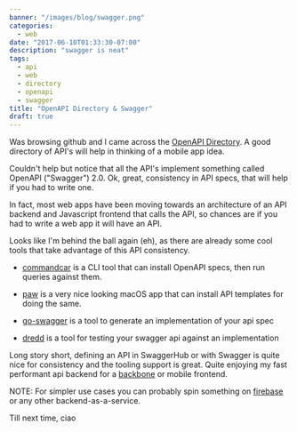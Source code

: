 ```yaml
---
banner: "/images/blog/swagger.png"
categories:
  - web
date: "2017-06-10T01:33:30-07:00"
description: "swagger is neat"
tags:
  - api
  - web
  - directory
  - openapi
  - swagger
title: "OpenAPI Directory & Swagger"
draft: true
---
```


Was browsing github and I came across the [OpenAPI Directory](https://apis.guru/openapi-directory/).  A good directory of API's will help in thinking of a mobile app idea.


Couldn't help but notice that all the API's implement something called OpenAPI (&quot;Swagger&quot;) 2.0.  Ok, great, consistency in API specs, that will help if you had to write one.  


In fact, most web apps have been moving towards an architecture of an API backend and Javascript frontend that calls the API, so chances are if you had to write a web app it will have an API.


Looks like I'm behind the ball again (eh), as there are already some cool tools that take advantage of this API consistency.

- [commandcar](https://github.com/tikalk/commandcar#installing-from-api-models) is a CLI tool that can install OpenAPI specs, then run queries against them.

- [paw](https://paw.cloud) is a very nice looking macOS app that can install API templates for doing the same.

- [go-swagger](http://goswagger.io) is a tool to generate an implementation of your api spec

- [dredd](http://dredd.readthedocs.io/en/latest/) is a tool for testing your swagger api against an implementation

Long story short, defining an API in SwaggerHub or with Swagger is quite nice for consistency and the tooling support is great.
Quite enjoying my fast performant api backend for a [backbone](http://backbonejs.org) or mobile frontend.


NOTE: For simpler use cases you can probably spin something on [firebase](https://firebase.google.com) or any other backend-as-a-service.

Till next time, ciao

